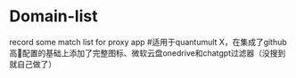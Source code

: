 # Domain-list
record some match list for proxy app
#适用于quantumult X，在集成了github高🌟配置的基础上添加了完整图标、微软云盘onedrive和chatgpt过滤器（没搜到就自己做了）
